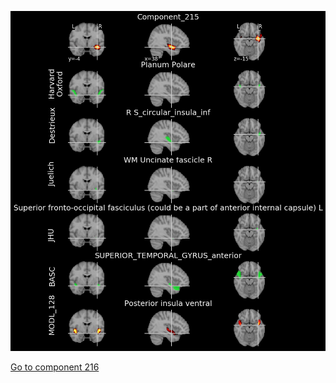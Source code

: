 


![215](preliminary/215.jpg "Component 215")

[Go to component 216](https://parietal-inria.github.io/MODL_atlas/512/216 "Component 216")